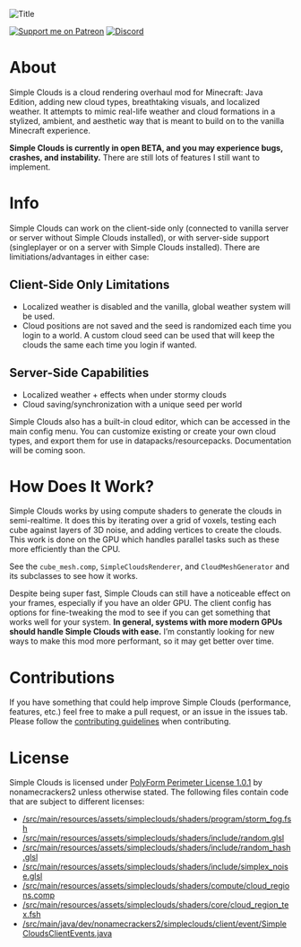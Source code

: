 ![Title](https://i.imgur.com/naWBH5p.png)

[![Support me on Patreon](https://img.shields.io/endpoint.svg?url=https%3A%2F%2Fshieldsio-patreon.vercel.app%2Fapi%3Fusername%3Dnonamecrackers2%26type%3Dpatrons&style=flat-square)](https://patreon.com/nonamecrackers2)
[![Discord](https://img.shields.io/discord/987817685293355028?style=flat-square&logo=discord&label=Discord&color=%235865F2)](https://discord.gg/cracker-s-modded-community-987817685293355028)

# About

Simple Clouds is a cloud rendering overhaul mod for Minecraft: Java Edition, adding new cloud types, breathtaking visuals, and localized weather. It attempts to mimic real-life weather and cloud formations in a stylized, ambient, and aesthetic way that is meant to build on to the vanilla Minecraft experience.

**Simple Clouds is currently in open BETA, and you may experience bugs, crashes, and instability.** There are still lots of features I still want to implement.

# Info

Simple Clouds can work on the client-side only (connected to vanilla server or server without Simple Clouds installed), or with server-side support (singleplayer or on a server with Simple Clouds installed). There are limitiations/advantages in either case:

## Client-Side Only Limitations
- Localized weather is disabled and the vanilla, global weather system will be used.
- Cloud positions are not saved and the seed is randomized each time you login to a world. A custom cloud seed can be used that will keep the clouds the same each time you login if wanted.

## Server-Side Capabilities
- Localized weather + effects when under stormy clouds
- Cloud saving/synchronization with a unique seed per world

Simple Clouds also has a built-in cloud editor, which can be accessed in the main config menu. You can customize existing or create your own cloud types, and export them for use in datapacks/resourcepacks. Documentation will be coming soon.

# How Does It Work?
Simple Clouds works by using compute shaders to generate the clouds in semi-realtime. It does this by iterating over a grid of voxels, testing each cube against layers of 3D noise, and adding vertices to create the clouds. This work is done on the GPU which handles parallel tasks such as these more efficiently than the CPU.

See the ``cube_mesh.comp``, ``SimpleCloudsRenderer``, and ``CloudMeshGenerator`` and its subclasses to see how it works.

Despite being super fast, Simple Clouds can still have a noticeable effect on your frames, especially if you have an older GPU. The client config has options for fine-tweaking the mod to see if you can get something that works well for your system. **In general, systems with more modern GPUs should handle Simple Clouds with ease.** I’m constantly looking for new ways to make this mod more performant, so it may get better over time.

# Contributions

If you have something that could help improve Simple Clouds (performance, features, etc.) feel free to make a pull request, or an issue in the issues tab. Please follow the [contributing guidelines](https://github.com/nonamecrackers2/simple-clouds/blob/1.20.1/docs/CONTRIBUTING.md) when contributing.

# License

Simple Clouds is licensed under [PolyForm Perimeter License 1.0.1](https://github.com/nonamecrackers2/simple-clouds/blob/1.20.1/LICENSE.md) by nonamecrackers2 unless otherwise stated. The following files contain code that are subject to different licenses:
- [/src/main/resources/assets/simpleclouds/shaders/program/storm_fog.fsh](https://github.com/nonamecrackers2/simple-clouds/blob/658c05e5e97eb21b3106ee9940f19028e98722fa/src/main/resources/assets/simpleclouds/shaders/program/storm_fog.fsh#L64C1-L89C3)
- [/src/main/resources/assets/simpleclouds/shaders/include/random.glsl](https://github.com/nonamecrackers2/simple-clouds/blob/1.20.1/src/main/resources/assets/simpleclouds/shaders/include/random.glsl)
- [/src/main/resources/assets/simpleclouds/shaders/include/random_hash.glsl](https://github.com/nonamecrackers2/simple-clouds/blob/1.20.1/src/main/resources/assets/simpleclouds/shaders/include/random_hash.glsl)
- [/src/main/resources/assets/simpleclouds/shaders/include/simplex_noise.glsl](https://github.com/nonamecrackers2/simple-clouds/blob/1.20.1/src/main/resources/assets/simpleclouds/shaders/include/simplex_noise.glsl)
- [/src/main/resources/assets/simpleclouds/shaders/compute/cloud_regions.comp](https://github.com/nonamecrackers2/simple-clouds/blob/1.20.1/src/main/resources/assets/simpleclouds/shaders/compute/cloud_regions.comp)
- [/src/main/resources/assets/simpleclouds/shaders/core/cloud_region_tex.fsh](https://github.com/nonamecrackers2/simple-clouds/blob/1.20.1/src/main/resources/assets/simpleclouds/shaders/core/cloud_region_tex.fsh)
- [/src/main/java/dev/nonamecrackers2/simpleclouds/client/event/SimpleCloudsClientEvents.java](https://github.com/nonamecrackers2/simple-clouds/blob/1.20.1/src/main/java/dev/nonamecrackers2/simpleclouds/client/event/SimpleCloudsClientEvents.java)
